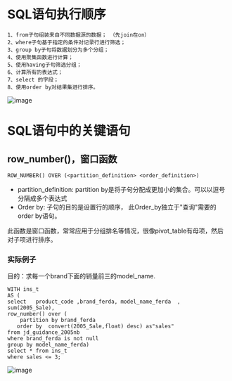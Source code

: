 # SQL语句执行顺序 

```
1、from子句组装来自不同数据源的数据； （先join在on）
2、where子句基于指定的条件对记录行进行筛选；
3、group by子句将数据划分为多个分组；
4、使用聚集函数进行计算；
5、使用having子句筛选分组；
6、计算所有的表达式；
7、select 的字段；
8、使用order by对结果集进行排序。
```

![image](https://user-images.githubusercontent.com/65394762/114137365-a9c1bb00-993e-11eb-90e6-f601f58efbb9.png)

# SQL语句中的关键语句
## row_number()，窗口函数
```ROW_NUMBER() OVER (<partition_definition> <order_definition>)```
  - partition_definition: partition by是将子句分配成更加小的集合。可以以逗号分隔成多个表达式 
  - Order by: 子句的目的是设置行的顺序， 此Order_by独立于"查询"需要的order by语句。 
 
此函数是窗口函数，常常应用于分组排名等情况，很像pivot_table有母项，然后对子项进行排序。 
### 实际例子
目的：求每一个brand下面的销量前三的model_name.

```
WITH ins_t 
AS (
select   product_code ,brand_ferda, model_name_ferda  , sum(2005_Sale),
row_number() over (  
	partition by brand_ferda
   order by  convert(2005_Sale,float) desc) as"sales"
from jd_guidance_2005nb 
where brand_ferda is not null 
group by model_name_ferda)
select * from ins_t
where sales <= 3;
```
![image](https://user-images.githubusercontent.com/65394762/114490661-cfeda080-9c47-11eb-976d-c04f19d8d112.png)
